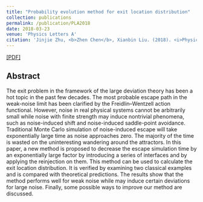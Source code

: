 ```yaml
---
title: "Probability evolution method for exit location distribution"
collection: publications
permalink: /publication/PLA2018
date: 2018-03-23
venue: 'Physics Letters A'
citation: 'Jinjie Zhu, <b>Zhen Chen</b>, Xianbin Liu. (2018). <i>Physics Letters A</i>, 382(11): 771-775.'
---
```



[[PDF]](http://MAGICzhen.github.io/files/PLA2018.pdf)

## Abstract
The exit problem in the framework of the large deviation theory has been a hot topic in the past few decades. The most probable escape path in the weak-noise limit has been clarified by the Freidlin–Wentzell action functional. However, noise in real physical systems cannot be arbitrarily small while noise with finite strength may induce nontrivial phenomena, such as noise-induced shift and noise-induced saddle-point avoidance. Traditional Monte Carlo simulation of noise-induced escape will take exponentially large time as noise approaches zero. The majority of the time is wasted on the uninteresting wandering around the attractors. In this paper, a new method is proposed to decrease the escape simulation time by an exponentially large factor by introducing a series of interfaces and by applying the reinjection on them. This method can be used to calculate the exit location distribution. It is verified by examining two classical examples and is compared with theoretical predictions. The results show that the method performs well for weak noise while may induce certain deviations for large noise. Finally, some possible ways to improve our method are discussed.
